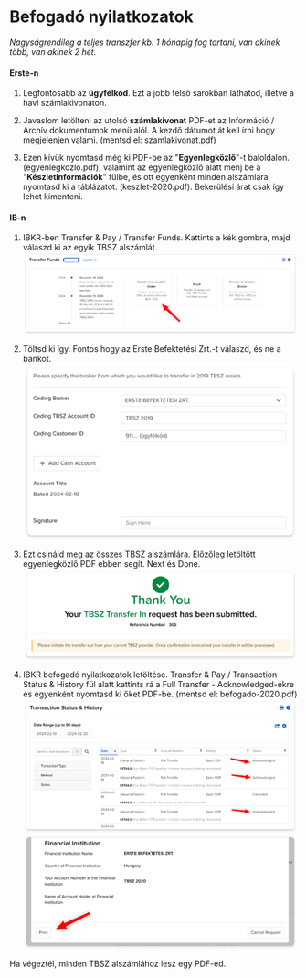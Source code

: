 # Befogadó nyilatkozatok

_Nagyságrendileg a teljes transzfer kb. 1 hónapig fog tartani, van akinek több, van akinek 2 hét._

#### Erste-n

1. Legfontosabb az **ügyfélkód**. Ezt a jobb felső sarokban láthatod, illetve a havi számlakivonaton.

2. Javaslom letölteni az utolsó **számlakivonat** PDF-et az Információ / Archív dokumentumok menü alól. A kezdő dátumot át kell írni hogy megjelenjen valami. (mentsd el: szamlakivonat.pdf)

3. Ezen kívük nyomtasd még ki PDF-be az "**Egyenlegközlő**"-t baloldalon. (egyenlegkozlo.pdf), valamint az egyenlegközlő alatt menj be a "**Készletinformációk**" fülbe, és ott egyenként minden alszámlára nyomtasd ki a táblázatot. (keszlet-2020.pdf). Bekerülési árat csak így lehet kimenteni.

#### IB-n

1. IBKR-ben Transfer & Pay / Transfer Funds. Kattints a kék gombra, majd válaszd ki az egyik TBSZ alszámlát.
   ![](images/transfer_from_broker.png)

2. Töltsd ki így. Fontos hogy az Erste Befektetési Zrt.-t válaszd, és ne a bankot.
   ![](images/befogado_erste.png)

3. Ezt csináld meg az összes TBSZ alszámlára. Előzőleg letöltött egyenlegközlő PDF ebben segít. Next és Done.
   ![](images/befogado_kesz.png)

4. IBKR befogadó nyilatkozatok letöltése.
   Transfer & Pay / Transaction Status & History fül alatt kattints rá a Full Transfer - Acknowledged-ekre és egyenként nyomtasd ki őket PDF-be. (mentsd el: befogado-2020.pdf)
   ![](images/befogado_lista.png)
   ![](images/befogado_nyomtat.png)

Ha végeztél, minden TBSZ alszámlához lesz egy PDF-ed.
